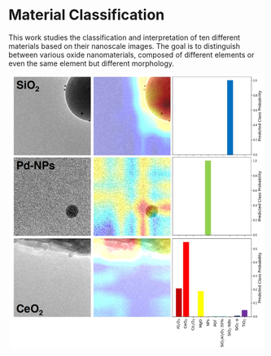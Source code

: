 # Material Classification

This work studies the classification and interpretation of ten different materials based on their nanoscale images. The goal is to distinguish between various oxide nanomaterials, composed of different elements or even the same element but different morphology.

<p align="center">
  <img width="500" height="540" src="ClassActivationMap.jpg">
</p>
